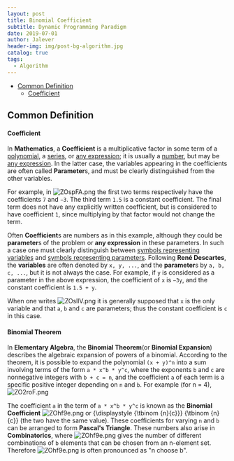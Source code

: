 ```yaml
---
layout: post
title: Binomial Coefficient
subtitle: Dynamic Programming Paradigm
date: 2019-07-01
author: Jalever
header-img: img/post-bg-algorithm.jpg
catalog: true
tags:
  - Algorithm
---
```

- [Common Definition](#common-definition)
    - [Coefficient](#coefficient)

## Common Definition
#### Coefficient
In <strong>Mathematics</strong>, a <strong>Coefficient</strong> is a multiplicative factor in some term of a <ins>polynomial</ins>, a <ins>series</ins>, or <ins>any expression</ins>; it is usually a <ins>number</ins>, but may be <ins>any expression</ins>. In the latter case, the variables appearing in the coefficients are often called <strong>Parameter</strong>s, and must be clearly distinguished from the other variables.

For example, in
![ZOspFA.png](https://s2.ax1x.com/2019/07/18/ZOspFA.png)
the first two terms respectively have the coefficients `7` and `−3`. The third term `1.5` is a constant coefficient. The final term does not have any explicitly written coefficient, but is considered to have coefficient `1`, since multiplying by that factor would not change the term.

Often <strong>Coefficient</strong>s are numbers as in this example, although they could be <strong>parameter</strong>s of the problem or <strong>any expression</strong> in these parameters. In such a case one must clearly distinguish between <ins>symbols representing variables</ins> and <ins>symbols representing parameters</ins>. Following <strong>René Descartes</strong>, the <strong>variables</strong> are often denoted by `x, y, ...`, and the <strong>parameter</strong>s by `a, b, c, ...`, but it is not always the case. For example, if `y` is considered as a parameter in the above expression, the coefficient of `x` is `−3y`, and the constant coefficient is `1.5 + y`.

When one writes
![ZOsllV.png](https://s2.ax1x.com/2019/07/18/ZOsllV.png)
it is generally supposed that `x` is the only variable and that `a`, `b` and `c` are parameters; thus the constant coefficient is `c` in this case.

#### Binomial Theorem
In <strong>Elementary Algebra</strong>, the <strong>Binomial Theorem</strong>(or <strong>Binomial Expansion</strong>) describes the algebraic expansion of powers of a binomial. According to the theorem, it is possible to expand the polynomial `(x + y)^n` into a sum involving terms of the form `a * x^b * y^c`, where the exponents `b` and `c` are nonnegative integers with `b + c = n`, and the coefficient `a` of each term is a specific positive integer depending on `n` and `b`. For example (for n = 4),
![ZO2roF.png](https://s2.ax1x.com/2019/07/18/ZO2roF.png)

The coefficient `a` in the term of `a * x^b * y^c` is known as the <strong>Binomial Coefficient</strong> ![ZOhf9e.png](https://s2.ax1x.com/2019/07/18/ZOhf9e.png) or {\displaystyle {\tbinom {n}{c}}} {\tbinom {n}{c}} (the two have the same value). These coefficients for varying `n` and `b` can be arranged to form <strong>Pascal's Triangle</strong>. These numbers also arise in <strong>Combinatorics</strong>, where ![ZOhf9e.png](https://s2.ax1x.com/2019/07/18/ZOhf9e.png) gives the number of different combinations of `b` elements that can be chosen from an n-element set. Therefore ![ZOhf9e.png](https://s2.ax1x.com/2019/07/18/ZOhf9e.png) is often pronounced as "n choose b".
